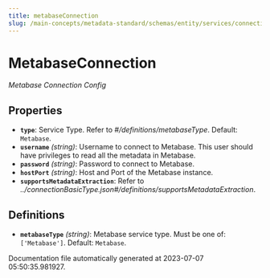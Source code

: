 ```yaml
---
title: metabaseConnection
slug: /main-concepts/metadata-standard/schemas/entity/services/connections/dashboard/metabaseconnection
---
```


# MetabaseConnection

*Metabase Connection Config*

## Properties

- **`type`**: Service Type. Refer to *#/definitions/metabaseType*. Default: `Metabase`.
- **`username`** *(string)*: Username to connect to Metabase. This user should have privileges to read all the metadata in Metabase.
- **`password`** *(string)*: Password to connect to Metabase.
- **`hostPort`** *(string)*: Host and Port of the Metabase instance.
- **`supportsMetadataExtraction`**: Refer to *../connectionBasicType.json#/definitions/supportsMetadataExtraction*.
## Definitions

- **`metabaseType`** *(string)*: Metabase service type. Must be one of: `['Metabase']`. Default: `Metabase`.


Documentation file automatically generated at 2023-07-07 05:50:35.981927.
